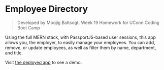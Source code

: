# Employee Directory

> Developed by Moojig Battsogt.
> Week 19 Homework for UConn Coding Boot Camp

Using the full MERN stack, with PassportJS-based user sessions, this app allows you, the employer, to easily manage your employees. You can add, remove, or update employees, as well as filter them by name, department, and title.

Visit [the deployed app](https://employee-directory-mooj.herokuapp.com/demo) to see a demo.
